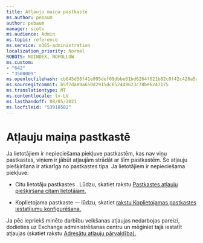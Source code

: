 ```yaml
---
title: Atļauju maiņa pastkastē
ms.author: pebaum
author: pebaum
manager: scotv
ms.audience: Admin
ms.topic: reference
ms.service: o365-administration
localization_priority: Normal
ROBOTS: NOINDEX, NOFOLLOW
ms.custom:
- "642"
- "3500009"
ms.openlocfilehash: cb645d58f41e095def09dbbe61bd6264f621b82c0f42c428a5a88e702c0c950b
ms.sourcegitcommit: b5f7da89a650d2915dc652449623c78be6247175
ms.translationtype: MT
ms.contentlocale: lv-LV
ms.lasthandoff: 08/05/2021
ms.locfileid: "53918582"
---
```

# <a name="changing-permissions-on-a-mailbox"></a>Atļauju maiņa pastkastē

Ja lietotājiem ir nepieciešama piekļuve pastkastēm, kas nav viņu pastkastes, viņiem ir jābūt atļaujām strādāt ar šīm pastkastēm. Šo atļauju piešķiršana ir atkarīga no pastkastes tipa. Ja lietotājiem ir nepieciešama piekļuve:
  
- Citu lietotāju pastkastes . Lūdzu, skatiet rakstu [Pastkastes atļauju piešķiršana citam lietotājam.](https://docs.microsoft.com/microsoft-365/admin/add-users/give-mailbox-permissions-to-another-user)
    
- Koplietojama pastkaste — lūdzu, skatiet [rakstu Koplietojamas pastkastes iestatījumu konfigurēšana.](https://docs.microsoft.com/microsoft-365/admin/email/configure-a-shared-mailbox#add-or-remove-members)
    
Ja pēc iepriekš minēto darbību veikšanas atļaujas nedarbojas pareizi, dodieties uz Exchange administrēšanas centru un mēģiniet tajā iestatīt atļaujas (skatiet rakstu [Adresātu atļauju pārvaldība).](https://technet.microsoft.com/library/jj919240%28v=exchg.150%29.aspx)
  
